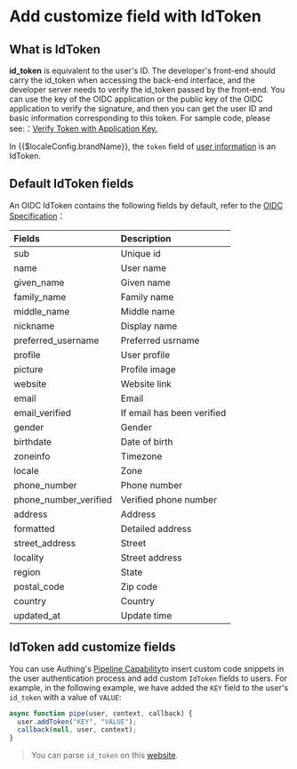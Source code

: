 # Add customize field with IdToken

<LastUpdated/>

## What is IdToken

**id_token** is equivalent to the user's ID. The developer's front-end should carry the id_token when accessing the back-end interface, and the developer server needs to verify the id_token passed by the front-end. You can use the key of the OIDC application or the public key of the OIDC application to verify the signature, and then you can get the user ID and basic information corresponding to this token. For sample code, please see:：[Verify Token with Application Key.](/guides/basics/authenticate-first-user/how-to-validate-user-token.md#使用应用密钥验证-hs256-算法签名的-token)

In {{$localeConfig.brandName}}, the `token` field of [user information](/guides/user/user-profile.md) is an IdToken.

## Default IdToken fields

An OIDC IdToken contains the following fields by default, refer to the [OIDC Specification](https://openid.net/specs/openid-connect-core-1_0.html#StandardClaims)：

| Fields                | Description                |
| :-------------------- | :------------------------- |
| sub                   | Unique id                  |
| name                  | User name                  |
| given_name            | Given name                 |
| family_name           | Family name                |
| middle_name           | Middle name                |
| nickname              | Display name               |
| preferred_username    | Preferred usrname          |
| profile               | User profile               |
| picture               | Profile image              |
| website               | Website link               |
| email                 | Email                      |
| email_verified        | If email has been verified |
| gender                | Gender                     |
| birthdate             | Date of birth              |
| zoneinfo              | Timezone                   |
| locale                | Zone                       |
| phone_number          | Phone number               |
| phone_number_verified | Verified phone number      |
| address               | Address                    |
| formatted             | Detailed address           |
| street_address        | Street                     |
| locality              | Street address             |
| region                | State                      |
| postal_code           | Zip code                   |
| country               | Country                    |
| updated_at            | Update time                |

## IdToken add customize fields

You can use Authing's [Pipeline Capability](/guides/pipeline/)to insert custom code snippets in the user authentication process and add custom `IdToken` fields to users. For example, in the following example, we have added the `KEY` field to the user's `id_token` with a value of `VALUE`:

```javascript
async function pipe(user, context, callback) {
  user.addToken("KEY", "VALUE");
  callback(null, user, context);
}
```

> You can parse `id_token` on this [website](https://jwt.yelexin.cn).

